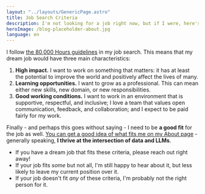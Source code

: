 ```yaml
---
layout: "../layouts/GenericPage.astro"
title: Job Search Criteria
description: I'm not looking for a job right now, but if I were, here's what I'd be looking for.
heroImage: /blog-placeholder-about.jpg
language: en
---
```


I follow [the 80,000 Hours guidelines](https://80000hours.org/career-guide/job-satisfaction/) in my job search. This means that my dream job would have three main characteristics:

1. **High impact.** I want to work on something that matters: it has at least the potential to improve the world and positively affect the lives of many.
2. **Learning opportunities.** I want to grow as a professional. This can mean either new skills, new domain, or new responsibilities.
3. **Good working conditions.** I want to work in an environment that is supportive, respectful, and inclusive; I love a team that values open communication, feedback, and collaboration; and I expect to be paid fairly for my work.

Finally - and perhaps this goes without saying - I need to be **a good fit** for the job as well. [You can get a good idea of what fits me on my About page](/about) - generally speaking, **I thrive at the intersection of data and LLMs**.

- If you have a dream job that fits these criteria, please reach out right away!
- If your job fits _some_ but not all, I'm still happy to hear about it, but less likely to leave my current position over it.
- If your job doesn't fit _any_ of these criteria, I'm probably not the right person for it.
